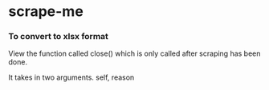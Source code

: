 # scrape-me

### To convert to xlsx format 

View the function called close() which is only called after scraping has been done.

It takes in two arguments. self, reason
